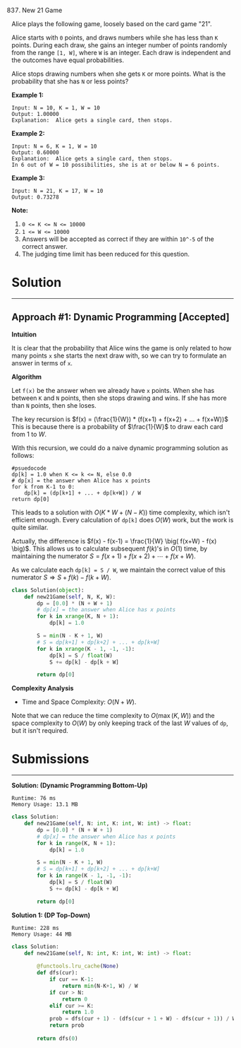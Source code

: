 837. New 21 Game

Alice plays the following game, loosely based on the card game "21".

Alice starts with `0` points, and draws numbers while she has less than `K` points.  During each draw, she gains an integer number of points randomly from the range `[1, W]`, where `W` is an integer.  Each draw is independent and the outcomes have equal probabilities.

Alice stops drawing numbers when she gets `K` or more points.  What is the probability that she has `N` or less points?

**Example 1:**

```
Input: N = 10, K = 1, W = 10
Output: 1.00000
Explanation:  Alice gets a single card, then stops.
```

**Example 2:**

```
Input: N = 6, K = 1, W = 10
Output: 0.60000
Explanation:  Alice gets a single card, then stops.
In 6 out of W = 10 possibilities, she is at or below N = 6 points.
```

**Example 3:**

```
Input: N = 21, K = 17, W = 10
Output: 0.73278
```

**Note:**

1. `0 <= K <= N <= 10000`
1. `1 <= W <= 10000`
1. Answers will be accepted as correct if they are within `10^-5` of the correct answer.
1. The judging time limit has been reduced for this question.

# Solution
---
## Approach #1: Dynamic Programming [Accepted]
**Intuition**

It is clear that the probability that Alice wins the game is only related to how many points `x` she starts the next draw with, so we can try to formulate an answer in terms of `x`.

**Algorithm**

Let `f(x)` be the answer when we already have `x` points. When she has between `K` and `N` points, then she stops drawing and wins. If she has more than `N` points, then she loses.

The key recursion is $f(x) = (\frac{1}{W}) * (f(x+1) + f(x+2) + ... + f(x+W))$ This is because there is a probability of $\frac{1}{W}$ to draw each card from $1$ to $W$.

With this recursion, we could do a naive dynamic programming solution as follows:

```
#psuedocode
dp[k] = 1.0 when K <= k <= N, else 0.0
# dp[x] = the answer when Alice has x points
for k from K-1 to 0:
    dp[k] = (dp[k+1] + ... + dp[k+W]) / W
return dp[0]
```

This leads to a solution with $O(K*W + (N-K))$ time complexity, which isn't efficient enough. Every calculation of `dp[k]` does $O(W)$ work, but the work is quite similar.

Actually, the difference is $f(x) - f(x-1) = \frac{1}{W} \big( f(x+W) - f(x) \big)$. This allows us to calculate subsequent $f(k)$'s in $O(1)$ time, by maintaining the numerator $S = f(x+1) + f(x+2) + \cdots + f(x+W)$.

As we calculate each `dp[k] = S / W`, we maintain the correct value of this numerator $S \Rightarrow S + f(k) - f(k+W)$.

```python
class Solution(object):
    def new21Game(self, N, K, W):
        dp = [0.0] * (N + W + 1)
        # dp[x] = the answer when Alice has x points
        for k in xrange(K, N + 1):
            dp[k] = 1.0

        S = min(N - K + 1, W)
        # S = dp[k+1] + dp[k+2] + ... + dp[k+W]
        for k in xrange(K - 1, -1, -1):
            dp[k] = S / float(W)
            S += dp[k] - dp[k + W]

        return dp[0]
```

**Complexity Analysis**

* Time and Space Complexity: $O(N + W)$.

Note that we can reduce the time complexity to $O(\max(K, W))$ and the space complexity to $O(W)$ by only keeping track of the last $W$ values of `dp`, but it isn't required.

# Submissions
---
**Solution: (Dynamic Programming Bottom-Up)**
```
Runtime: 76 ms
Memory Usage: 13.1 MB
```
```python
class Solution:
    def new21Game(self, N: int, K: int, W: int) -> float:
        dp = [0.0] * (N + W + 1)
        # dp[x] = the answer when Alice has x points
        for k in range(K, N + 1):
            dp[k] = 1.0

        S = min(N - K + 1, W)
        # S = dp[k+1] + dp[k+2] + ... + dp[k+W]
        for k in range(K - 1, -1, -1):
            dp[k] = S / float(W)
            S += dp[k] - dp[k + W]

        return dp[0]
```

**Solution 1: (DP Top-Down)**
```
Runtime: 228 ms
Memory Usage: 44 MB
```
```python
class Solution:
    def new21Game(self, N: int, K: int, W: int) -> float:
        
        @functools.lru_cache(None)
        def dfs(cur):
            if cur == K-1:
                return min(N-K+1, W) / W
            if cur > N:
                return 0
            elif cur >= K:
                return 1.0
            prob = dfs(cur + 1) - (dfs(cur + 1 + W) - dfs(cur + 1)) / W
            return prob
    
        return dfs(0)
```